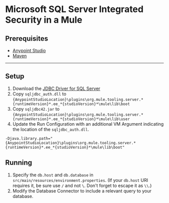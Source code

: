 # Microsoft SQL Server Integrated Security in a Mule
## Prerequisites
- [Anypoint Studio](https://www.mulesoft.com/lp/dl/studio)
- [Maven](https://maven.apache.org/download.cgi)
---
## Setup
1. Download the [JDBC Driver for SQL Server](https://docs.microsoft.com/en-us/sql/connect/jdbc/microsoft-jdbc-driver-for-sql-server)
2. Copy `sqljdbc_auth.dll` to `{AnypointStudioLocation}\plugins\org.mule.tooling.server.*{runtimeVersion}*.ee_*{studioVersion}*\mule\lib\boot`
3. Copy `sqljdbc42.jar` to `{AnypointStudioLocation}\plugins\org.mule.tooling.server.*{runtimeVersion}*.ee_*{studioVersion}*\mule\lib\user`
4. Update the Run Configuration with an additional VM Argument indicating the location of the `sqljdbc_auth.dll`.
```
-Djava.library.path="{AnypointStudioLocation}\plugins\org.mule.tooling.server.*{runtimeVersion}*.ee_*{studioVersion}*\mule\lib\boot"
```
## Running
1. Specify the `db.host` and `db.database` in `src/main/resources/environment.properties`. (If your `db.host` URI requires it, be sure use `/` and not `\`. Don't forget to escape it as `\\`.)
2. Modify the Database Connector to include a relevant query to your database.
